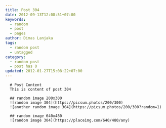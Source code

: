 ```yaml
---
title: Post 304
date: 2012-09-13T12:08:51+07:00
keywords:
  - random
  - post
  - pages
author: Dimas Lanjaka
tags:
  - random post
  - untagged
category:
  - random post
  - post has 0
updated: 2012-01-27T15:08:22+07:00
---
```


      # Post Content
      This is content of post 304

      ## random image 200x300
      ![random image 304](https://picsum.photos/200/300)
      ![another random image 304](https://picsum.photos/200/300?random=1)

      ## random image 640x480
      ![random image 304](https://placeimg.com/640/480/any)
      